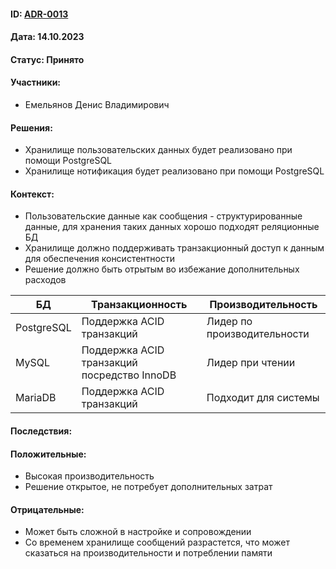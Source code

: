 #### ID: [ADR-0013](ADR-0013.md)

#### Дата: 14.10.2023

#### Статус: Принято

#### Участники:
* Емельянов Денис Владимирович

#### Решения:
* Хранилище пользовательских данных будет реализовано при помощи PostgreSQL
* Хранилище нотификация будет реализовано при помощи PostgreSQL

#### Контекст:
* Пользовательские данные как сообщения - структурированные данные, для хранения таких данных хорошо подходят реляционные БД
* Хранилище должно поддерживать транзакционный доступ к данным для обеспечения консистентности
* Решение должно быть отрытым во избежание дополнительных расходов

| БД         | Транзакционность                            | Производительность          |
|------------|---------------------------------------------|-----------------------------|
| PostgreSQL | Поддержка ACID транзакций                   | Лидер по производительности |
| MySQL      | Поддержка ACID транзакций посредство InnoDB | Лидер при чтении            |
| MariaDB    | Поддержка ACID транзакций                   | Подходит для системы        |

#### Последствия:

#### Положительные:
* Высокая производительность
* Решение открытое, не потребует дополнительных затрат


#### Отрицательные:
* Может быть сложной в настройке и сопровождении
* Со временем хранилище сообщений разрастется, что может сказаться на производительности и потреблении памяти
